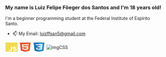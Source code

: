 ### My name is Luiz Felipe Föeger dos Santos and I'm 18 years old!

I'm a beginner programming student at the Federal Institute of Espírito Santo.
* 📫 My Email: luizffsan5@gmail.com

<div>
  <img align="center" alt="Rafa-Js" height="30" width="40" src="https://raw.githubusercontent.com/devicons/devicon/master/icons/javascript/javascript-plain.svg">
  <img align="center" alt="imgHTML" height="30" width="40" src="https://raw.githubusercontent.com/devicons/devicon/master/icons/html5/html5-original.svg">
  <img align="center" alt="imgCSS" height="30" width="40" src="https://raw.githubusercontent.com/devicons/devicon/master/icons/css3/css3-original.svg">
  <img align="center" alt="imgCSS" height="30" width="40" src="https://cdn.jsdelivr.net/gh/devicons/devicon/icons/photoshop/photoshop-plain.svg">

</div>     
